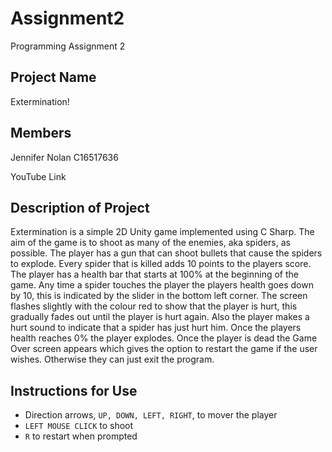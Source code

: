 ﻿# Assignment2
Programming Assignment 2

Project Name
------------
Extermination!

Members
-------
Jennifer Nolan C16517636

YouTube Link

Description of Project
----------------------
Extermination is a simple 2D Unity game implemented using C Sharp. The aim of the game is to shoot as many of the enemies, aka spiders, as possible. The player has a gun that can shoot bullets that cause the spiders to explode. Every spider that is killed adds 10 points to the players score. The player has a health bar that starts at 100% at the beginning of the game. Any time a spider touches the player the players health goes down by 10, this is indicated by the slider in the bottom left corner. The screen flashes slightly with the colour red to show that the player is hurt, this gradually fades out until the player is hurt again. Also the player makes a hurt sound to indicate that a spider has just hurt him. Once the players health reaches 0% the player explodes. Once the player is dead the Game Over screen appears which gives the option to restart the game if the user wishes. Otherwise they can just exit the program.

Instructions for Use
--------------------
* Direction arrows, ```UP, DOWN, LEFT, RIGHT```, to mover the player
* ```LEFT MOUSE CLICK``` to shoot
* ```R``` to restart when prompted
